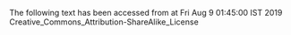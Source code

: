 The following text has been accessed from at Fri Aug 9 01:45:00 IST 2019
Creative_Commons_Attribution-ShareAlike_License
